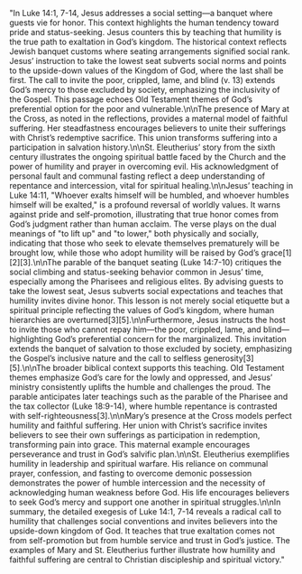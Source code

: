 "In Luke 14:1, 7-14, Jesus addresses a social setting—a banquet where guests vie for honor. This context highlights the human tendency toward pride and status-seeking. Jesus counters this by teaching that humility is the true path to exaltation in God’s kingdom. The historical context reflects Jewish banquet customs where seating arrangements signified social rank. Jesus’ instruction to take the lowest seat subverts social norms and points to the upside-down values of the Kingdom of God, where the last shall be first. The call to invite the poor, crippled, lame, and blind (v. 13) extends God’s mercy to those excluded by society, emphasizing the inclusivity of the Gospel. This passage echoes Old Testament themes of God’s preferential option for the poor and vulnerable.\n\nThe presence of Mary at the Cross, as noted in the reflections, provides a maternal model of faithful suffering. Her steadfastness encourages believers to unite their sufferings with Christ’s redemptive sacrifice. This union transforms suffering into a participation in salvation history.\n\nSt. Eleutherius’ story from the sixth century illustrates the ongoing spiritual battle faced by the Church and the power of humility and prayer in overcoming evil. His acknowledgment of personal fault and communal fasting reflect a deep understanding of repentance and intercession, vital for spiritual healing.\n\nJesus’ teaching in Luke 14:11, \"Whoever exalts himself will be humbled, and whoever humbles himself will be exalted,\" is a profound reversal of worldly values. It warns against pride and self-promotion, illustrating that true honor comes from God’s judgment rather than human acclaim. The verse plays on the dual meanings of \"to lift up\" and \"to lower,\" both physically and socially, indicating that those who seek to elevate themselves prematurely will be brought low, while those who adopt humility will be raised by God’s grace[1][2][3].\n\nThe parable of the banquet seating (Luke 14:7-10) critiques the social climbing and status-seeking behavior common in Jesus’ time, especially among the Pharisees and religious elites. By advising guests to take the lowest seat, Jesus subverts social expectations and teaches that humility invites divine honor. This lesson is not merely social etiquette but a spiritual principle reflecting the values of God’s kingdom, where human hierarchies are overturned[3][5].\n\nFurthermore, Jesus instructs the host to invite those who cannot repay him—the poor, crippled, lame, and blind—highlighting God’s preferential concern for the marginalized. This invitation extends the banquet of salvation to those excluded by society, emphasizing the Gospel’s inclusive nature and the call to selfless generosity[3][5].\n\nThe broader biblical context supports this teaching. Old Testament themes emphasize God’s care for the lowly and oppressed, and Jesus’ ministry consistently uplifts the humble and challenges the proud. The parable anticipates later teachings such as the parable of the Pharisee and the tax collector (Luke 18:9-14), where humble repentance is contrasted with self-righteousness[3].\n\nMary’s presence at the Cross models perfect humility and faithful suffering. Her union with Christ’s sacrifice invites believers to see their own sufferings as participation in redemption, transforming pain into grace. This maternal example encourages perseverance and trust in God’s salvific plan.\n\nSt. Eleutherius exemplifies humility in leadership and spiritual warfare. His reliance on communal prayer, confession, and fasting to overcome demonic possession demonstrates the power of humble intercession and the necessity of acknowledging human weakness before God. His life encourages believers to seek God’s mercy and support one another in spiritual struggles.\n\nIn summary, the detailed exegesis of Luke 14:1, 7-14 reveals a radical call to humility that challenges social conventions and invites believers into the upside-down kingdom of God. It teaches that true exaltation comes not from self-promotion but from humble service and trust in God’s justice. The examples of Mary and St. Eleutherius further illustrate how humility and faithful suffering are central to Christian discipleship and spiritual victory."